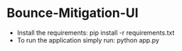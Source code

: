 # Bounce-Mitigation-UI

- Install the requirements: pip install -r requirements.txt
- To run the application simply run: python app.py
